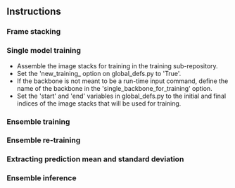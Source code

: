 ## Instructions

### Frame stacking

### Single model training
* Assemble the image stacks for training in the training sub-repository. 
* Set the 'new_training_ option on global_defs.py to 'True'.
* If the backbone is not meant to be a run-time input command, define the name of the backbone in the 'single_backbone_for_training' option.
* Set the 'start' and 'end' variables in global_defs.py to the initial and final indices of the image stacks that will be used for training.


### Ensemble training

### Ensemble re-training

### Extracting prediction mean and standard deviation

### Ensemble inference
